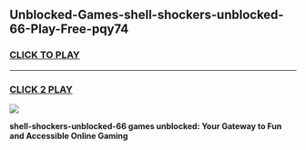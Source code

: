 
## Unblocked-Games-shell-shockers-unblocked-66-Play-Free-pqy74
<h3>
<a href="https://premium76.site?title=shell-shockers-unblocked-66&ref=21A">CLICK TO PLAY</a></h3>
<hr>

<h3>
<a href="https://premium76.site?title=shell-shockers-unblocked-66&ref=21A">CLICK 2 PLAY</a>
  
</h3>

<a href="https://premium76.site?title=shell-shockers-unblocked-66&ref=21A"><img src="https://clearcache.store/games.png"></a>


**shell-shockers-unblocked-66 games unblocked: Your Gateway to Fun and Accessible Online Gaming**
